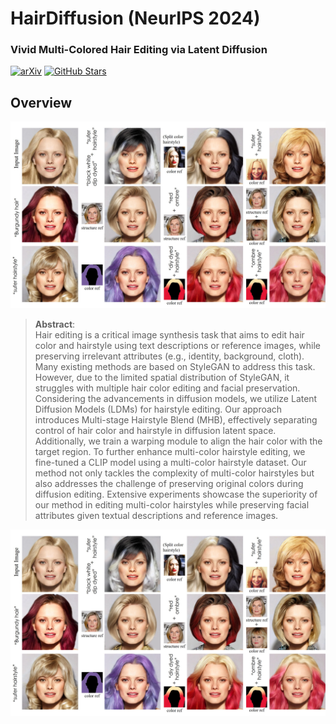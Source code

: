 # HairDiffusion (NeurIPS 2024)

### Vivid Multi-Colored Hair Editing via Latent Diffusion

[![arXiv](https://img.shields.io/badge/arXiv-Paper-<COLOR>.svg)](https://arxiv.org/abs/2410.21789)
[![GitHub Stars](https://img.shields.io/github/stars/GenoburyUkawa/HairDiffusion?style=social)](https://github.com/GenoburyUkawa/HairDiffusion)

## Overview

![](assets/fig03_4.jpg "Overview of our approach")


> **Abstract**: <br>
> Hair editing is a critical image synthesis task that aims to edit hair color and hairstyle using text descriptions or reference images, while preserving irrelevant attributes (e.g., identity, background, cloth). Many existing methods are based on StyleGAN to address this task. However, due to the limited spatial distribution of StyleGAN, it struggles with multiple hair color editing and facial preservation. Considering the advancements in diffusion models, we utilize Latent Diffusion Models (LDMs) for hairstyle editing. Our approach introduces Multi-stage Hairstyle Blend (MHB), effectively separating control of hair color and hairstyle in diffusion latent space. Additionally, we train a warping module to align the hair color with the target region. To further enhance multi-color hairstyle editing, we fine-tuned a CLIP model using a multi-color hairstyle dataset. Our method not only tackles the complexity of multi-color hairstyles but also addresses the challenge of preserving original colors during diffusion editing. Extensive experiments showcase the superiority of our method in editing multi-color hairstyles while preserving facial attributes given textual descriptions and reference images.

![](assets/fig03_4.jpg "Overview of our approach")